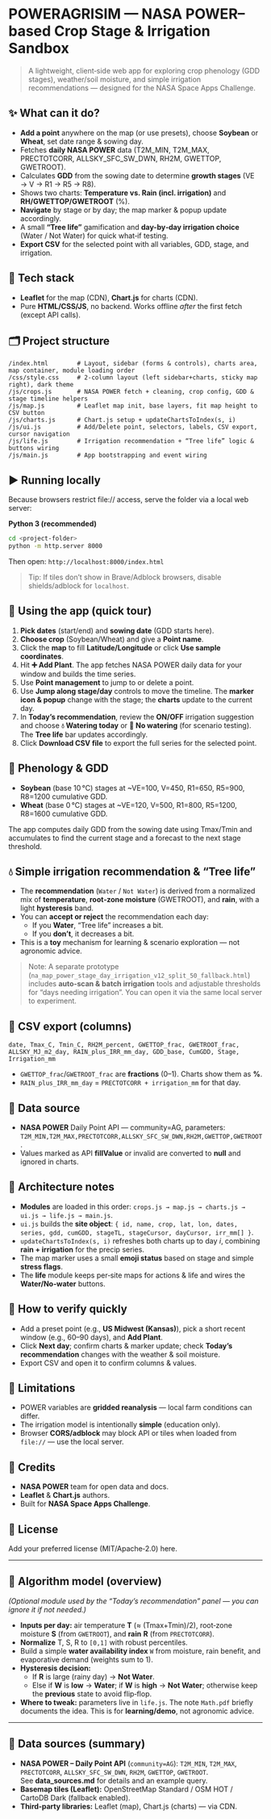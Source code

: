 # POWERAGRISIM — NASA POWER–based Crop Stage & Irrigation Sandbox

> A lightweight, client‑side web app for exploring crop phenology (GDD stages), weather/soil moisture, and simple irrigation recommendations — designed for the NASA Space Apps Challenge.

## ✨ What can it do?
- **Add a point** anywhere on the map (or use presets), choose **Soybean** or **Wheat**, set date range & sowing day.
- Fetches **daily NASA POWER** data (T2M_MIN, T2M_MAX, PRECTOTCORR, ALLSKY_SFC_SW_DWN, RH2M, GWETTOP, GWETROOT).
- Calculates **GDD** from the sowing date to determine **growth stages** (VE → V → R1 → R5 → R8).
- Shows two charts: **Temperature vs. Rain (incl. irrigation)** and **RH/GWETTOP/GWETROOT** (%).
- **Navigate** by stage or by day; the map marker & popup update accordingly.
- A small **“Tree life”** gamification and **day-by‑day irrigation choice** (Water / Not Water) for quick what‑if testing.
- **Export CSV** for the selected point with all variables, GDD, stage, and irrigation.

## 🧱 Tech stack
- **Leaflet** for the map (CDN), **Chart.js** for charts (CDN).
- Pure **HTML/CSS/JS**, no backend. Works offline *after* the first fetch (except API calls).

## 🗂 Project structure
```
/index.html        # Layout, sidebar (forms & controls), charts area, map container, module loading order
/css/style.css     # 2‑column layout (left sidebar+charts, sticky map right), dark theme
/js/crops.js       # NASA POWER fetch + cleaning, crop config, GDD & stage timeline helpers
/js/map.js         # Leaflet map init, base layers, fit map height to CSV button
/js/charts.js      # Chart.js setup + updateChartsToIndex(s, i)
/js/ui.js          # Add/Delete point, selectors, labels, CSV export, cursor navigation
/js/life.js        # Irrigation recommendation + “Tree life” logic & buttons wiring
/js/main.js        # App bootstrapping and event wiring
```

## ▶️ Running locally
Because browsers restrict file:// access, serve the folder via a local web server:

**Python 3 (recommended)**
```bash
cd <project-folder>
python -m http.server 8000
```
Then open: `http://localhost:8000/index.html`

> Tip: If tiles don’t show in Brave/Adblock browsers, disable shields/adblock for `localhost`.

## 🚜 Using the app (quick tour)
1. **Pick dates** (start/end) and **sowing date** (GDD starts here).
2. **Choose crop** (Soybean/Wheat) and give a **Point name**.
3. Click the **map** to fill **Latitude/Longitude** or click **Use sample coordinates**.
4. Hit **➕ Add Plant**. The app fetches NASA POWER daily data for your window and builds the time series.
5. Use **Point management** to jump to or delete a point.
6. Use **Jump along stage/day** controls to move the timeline. The **marker icon & popup** change with the stage; the **charts** update to the current day.
7. In **Today’s recommendation**, review the **ON/OFF** irrigation suggestion and choose **💧 Watering today** or **🚫 No watering** (for scenario testing). The **Tree life** bar updates accordingly.
8. Click **Download CSV file** to export the full series for the selected point.

## 🌱 Phenology & GDD
- **Soybean** (base 10 °C) stages at ~VE=100, V=450, R1=650, R5=900, R8=1200 cumulative GDD.
- **Wheat**   (base 0 °C)  stages at ~VE=120, V=500, R1=800, R5=1200, R8=1600 cumulative GDD.

The app computes daily GDD from the sowing date using Tmax/Tmin and accumulates to find the current stage and a forecast to the next stage threshold.

## 💧 Simple irrigation recommendation & “Tree life”
- The **recommendation** (`Water` / `Not Water`) is derived from a normalized mix of **temperature**, **root‑zone moisture** (GWETROOT), and **rain**, with a light **hysteresis** band.
- You can **accept or reject** the recommendation each day:
  - If you **Water**, “Tree life” increases a bit.
  - If you **don’t**, it decreases a bit.
- This is a **toy** mechanism for learning & scenario exploration — not agronomic advice.

> Note: A separate prototype (`na_map_power_stage_day_irrigation_v12_split_50_fallback.html`) includes **auto‑scan & batch irrigation** tools and adjustable thresholds for “days needing irrigation”. You can open it via the same local server to experiment.

## 📄 CSV export (columns)
`date, Tmax_C, Tmin_C, RH2M_percent, GWETTOP_frac, GWETROOT_frac, ALLSKY_MJ_m2_day, RAIN_plus_IRR_mm_day, GDD_base, CumGDD, Stage, Irrigation_mm`

- `GWETTOP_frac`/`GWETROOT_frac` are **fractions** (0–1). Charts show them as **%**.
- `RAIN_plus_IRR_mm_day` = `PRECTOTCORR + irrigation_mm` for that day.

## 🔌 Data source
- **NASA POWER** Daily Point API — community=AG, parameters: `T2M_MIN,T2M_MAX,PRECTOTCORR,ALLSKY_SFC_SW_DWN,RH2M,GWETTOP,GWETROOT`.
- Values marked as API **fillValue** or invalid are converted to **null** and ignored in charts.

## 🧩 Architecture notes
- **Modules** are loaded in this order: `crops.js → map.js → charts.js → ui.js → life.js → main.js`.
- `ui.js` builds the **site object**: `{ id, name, crop, lat, lon, dates, series, gdd, cumGDD, stageTL, stageCursor, dayCursor, irr_mm[] }`.
- `updateChartsToIndex(s, i)` refreshes both charts up to day *i*, combining **rain + irrigation** for the precip series.
- The map marker uses a small **emoji status** based on stage and simple **stress flags**.
- The **life** module keeps per‑site maps for actions & life and wires the **Water/No‑water** buttons.

## 🧪 How to verify quickly
- Add a preset point (e.g., **US Midwest (Kansas)**), pick a short recent window (e.g., 60–90 days), and **Add Plant**.
- Click **Next day**; confirm charts & marker update; check **Today’s recommendation** changes with the weather & soil moisture.
- Export CSV and open it to confirm columns & values.

## 🚧 Limitations
- POWER variables are **gridded reanalysis** — local farm conditions can differ.
- The irrigation model is intentionally **simple** (education only).
- Browser **CORS/adblock** may block API or tiles when loaded from `file://` — use the local server.

## 🙌 Credits
- **NASA POWER** team for open data and docs.
- **Leaflet** & **Chart.js** authors.
- Built for **NASA Space Apps Challenge**.

## 📜 License
Add your preferred license (MIT/Apache‑2.0) here.

---

## 📘 Algorithm model (overview)
*(Optional module used by the “Today’s recommendation” panel — you can ignore it if not needed.)*

- **Inputs per day:** air temperature **T** (≈ (Tmax+Tmin)/2), root‑zone moisture **S** (from `GWETROOT`), and **rain** **R** (from `PRECTOTCORR`).  
- **Normalize** T, S, R to `[0,1]` with robust percentiles.  
- Build a simple **water availability index** `W` from moisture, rain benefit, and evaporative demand (weights sum to 1).  
- **Hysteresis decision:**  
  - If **R** is large (rainy day) → **Not Water**.  
  - Else if **W** is **low** → **Water**; if **W** is **high** → **Not Water**; otherwise keep the **previous** state to avoid flip‑flop.
- **Where to tweak:** parameters live in `life.js`. The note `Math.pdf` briefly documents the idea. This is for **learning/demo**, not agronomic advice.

---

## 🔗 Data sources (summary)
- **NASA POWER – Daily Point API** (`community=AG`): `T2M_MIN`, `T2M_MAX`, `PRECTOTCORR`, `ALLSKY_SFC_SW_DWN`, `RH2M`, `GWETTOP`, `GWETROOT`.  
  See **data_sources.md** for details and an example query.
- **Basemap tiles (Leaflet):** OpenStreetMap Standard / OSM HOT / CartoDB Dark (fallback enabled).  
- **Third‑party libraries:** Leaflet (map), Chart.js (charts) — via CDN.
